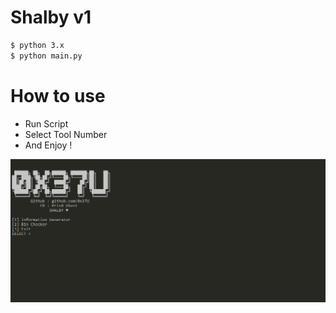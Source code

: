 
# Shalby v1

```bash
$ python 3.x
$ python main.py
```

# How to use
 - Run Script
 - Select Tool Number
 - And Enjoy !

![](./img.png)